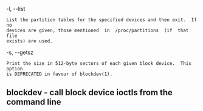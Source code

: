 
-l, --list

    List the partition tables for the specified devices and then exit.  If no
    devices are given, those mentioned  in  /proc/partitions  (if  that file
    exists) are used.

-s, --getsz

    Print the size in 512-byte sectors of each given block device.  This option
    is DEPRECATED in favour of blockdev(1).


## blockdev - call block device ioctls from the command line


